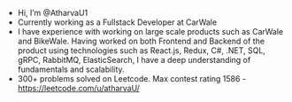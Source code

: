 - Hi, I’m @AtharvaU1
- Currently working as a Fullstack Developer at CarWale
- I have experience with working on large scale products such as CarWale and BikeWale. Having worked on both Frontend and Backend of the product using technologies such as React.js, Redux, C#, .NET, SQL, gRPC, RabbitMQ, ElasticSearch, I have a deep understanding of fundamentals and scalability.
- 300+ problems solved on Leetcode. Max contest rating 1586 - https://leetcode.com/u/atharvaU/

<!---
AtharvaU1/AtharvaU1 is a ✨ special ✨ repository because its `README.md` (this file) appears on your GitHub profile.
You can click the Preview link to take a look at your changes.
--->
